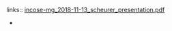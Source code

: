 links:: [incose-mg_2018-11-13_scheurer_presentation.pdf](file:///C:/Users/alext/OneDrive%20-%20Applied%20Knowledge%20Systems%20Ltd/Desktop/Models%20research/incose-mg_2018-11-13_scheurer_presentation.pdf)

-